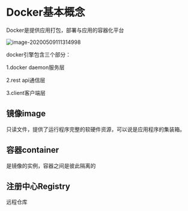 # Docker基本概念

Docker是提供应用打包，部署与应用的容器化平台

![image-20200509111314998](http://kyle-pic.oss-cn-hangzhou.aliyuncs.com/img/image-20200509111314998.png)

docker引擎包含三个部分：

1.docker daemon服务层

2.rest api通信层

3.client客户端层



## 镜像image

只读文件，提供了运行程序完整的软硬件资源，可以说是应用程序的集装箱。



## 容器container

是镜像的实例，容器之间是彼此隔离的



## 注册中心Registry

远程仓库